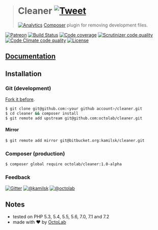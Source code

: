 > # Cleaner [![Tweet](https://img.shields.io/twitter/url/http/shields.io.svg?style=social)](https://twitter.com/intent/tweet?text=Composer%20plugin%20for%20removing%20development%20files&url=https://github.com/octolab/Cleaner&via=ikamilsk&hashtags=php,composer,cleaner)
> [![Analytics](https://ga-beacon.appspot.com/UA-109817251-3/Cleaner/readme?pixel)](https://github.com/octolab/Cleaner)
> [Composer](https://getcomposer.org) plugin for removing development files.

[![Patreon](https://img.shields.io/badge/patreon-donate-orange.svg)](https://www.patreon.com/octolab)
[![Build Status](https://travis-ci.org/octolab/Cleaner.svg?branch=master)](https://travis-ci.org/octolab/Cleaner)
[![Code coverage](https://scrutinizer-ci.com/g/octolab/Cleaner/badges/coverage.png?b=master)](https://scrutinizer-ci.com/g/octolab/Cleaner/?branch=master)
[![Scrutinizer code quality](https://scrutinizer-ci.com/g/octolab/Cleaner/badges/quality-score.png?b=master)](https://scrutinizer-ci.com/g/octolab/Cleaner/?branch=master)
[![Code Climate code quality](https://codeclimate.com/github/octolab/Cleaner/badges/gpa.svg)](https://codeclimate.com/github/octolab/Cleaner)
[![License](https://img.shields.io/badge/license-MIT-blue.svg)](LICENSE)

## [Documentation](docs)

## Installation

### Git (development)

[Fork it before](https://github.com/octolab/Cleaner/fork).

```bash
$ git clone git@github.com:<your github account>/cleaner.git
$ cd cleaner && composer install
$ git remote add upstream git@github.com:octolab/cleaner.git
```

#### Mirror

```bash
$ git remote add mirror git@bitbucket.org:kamilsk/cleaner.git
```

### Composer (production)

```bash
$ composer global require octolab/cleaner:1.0-alpha
```

### Feedback

[![Gitter](https://badges.gitter.im/Join%20Chat.svg)](https://gitter.im/octolab/Cleaner)
[![@kamilsk](https://img.shields.io/badge/author-%40kamilsk-blue.svg)](https://twitter.com/ikamilsk)
[![@octolab](https://img.shields.io/badge/sponsor-%40octolab-blue.svg)](https://twitter.com/octolab_inc)

## Notes

- tested on PHP 5.3, 5.4, 5.5, 5.6, 7.0, 7.1 and 7.2
- made with ❤️ by [OctoLab](https://www.octolab.org/)
